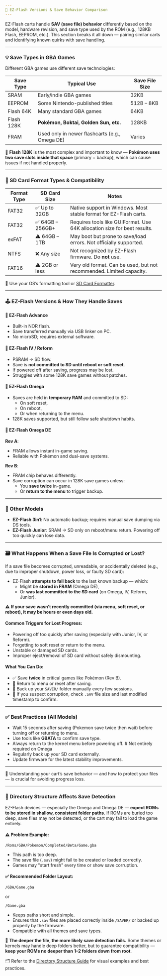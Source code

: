 ```yaml
---
💾 EZ-Flash Versions & Save Behavior Comparison
---
```


EZ-Flash carts handle **SAV (save file) behavior** differently based on the model, hardware revision, and save type used by the ROM (e.g., 128KB Flash, EEPROM, etc.). This section breaks it all down — pairing similar carts and identifying known quirks with save handling.

---

### 💡 Save Types in GBA Games

Different GBA games use different save technologies:

| Save Type   | Typical Use                          | Save File Size |
|-------------|--------------------------------------|----------------|
| SRAM        | Early/indie GBA games                | 32KB           |
| EEPROM      | Some Nintendo-published titles       | 512B – 8KB     |
| Flash 64K   | Many standard GBA games              | 64KB           |
| Flash 128K  | **Pokémon, Boktai, Golden Sun, etc.**| 128KB          |
| FRAM        | Used only in newer flashcarts (e.g., Omega DE) | Varies |

🧠 **Flash 128K** is the most complex and important to know — **Pokémon uses two save slots inside that space** (primary + backup), which can cause issues if not handled properly.

---

### 💽 SD Card Format Types & Compatibility

| Format Type | SD Card Size        | Notes                                                                 |
|-------------|---------------------|-----------------------------------------------------------------------|
| FAT32       | ✅ Up to 32GB        | Native support in Windows. Most stable format for EZ-Flash carts.     |
| FAT32       | ✅ 64GB – 256GB+     | Requires tools like GUIFormat. Use 64K allocation size for best results. |
| exFAT       | ⚠️ 64GB – 1TB        | May boot but prone to save/load errors. Not officially supported.     |
| NTFS        | ❌ Any size          | Not recognized by EZ-Flash firmware. Do **not** use.                  |
| FAT16       | ⚠️ 2GB or less       | Very old format. Can be used, but not recommended. Limited capacity.  |

🔧 Use your OS’s formatting tool or [SD Card Formatter](https://www.sdcard.org/downloads/formatter/).

---

### 🕹️ EZ-Flash Versions & How They Handle Saves

#### 🔸 EZ-Flash Advance
- Built-in NOR flash.
- Save transferred manually via USB linker on PC.
- No microSD; requires external software.

#### 🔸 EZ-Flash IV / Reform
- PSRAM → SD flow.
- Save is **not committed to SD until reboot or soft reset**.
- If powered off after saving, progress may be lost.
- Struggles with some 128K save games without patches.

#### 🔹 EZ-Flash Omega
- Saves are held in **temporary RAM** and committed to SD:
  - On soft reset,
  - On reboot,
  - Or when returning to the menu.
- 128K saves supported, but still follow safe shutdown habits.

#### 🔹 EZ-Flash Omega DE

**Rev A**:
- FRAM allows instant in-game saving.
- Reliable with Pokémon and dual-save systems.

**Rev B**:
- FRAM chip behaves differently.
- Save corruption can occur in 128K save games unless:
  - You **save twice** in-game.
  - Or **return to the menu** to trigger backup.

---

### 🧩 Other Models

- **EZ-Flash 3in1**: No automatic backup; requires manual save dumping via DS tools.
- **EZ-Flash Junior**: SRAM → SD only on reboot/menu return. Powering off too quickly can lose data.

---

### 🗃️ What Happens When a Save File Is Corrupted or Lost?

If a save file becomes corrupted, unreadable, or accidentally deleted (e.g., due to improper shutdown, power loss, or faulty SD card):

- EZ-Flash **attempts to fall back** to the last known backup — which:
  - Might be **stored in FRAM** (Omega DE),
  - Or **was last committed to the SD card** (on Omega, IV, Reform, Junior).
  
⚠️ **If your save wasn’t recently committed (via menu, soft reset, or reboot), it may be hours or even days old.**

#### Common Triggers for Lost Progress:

- Powering off too quickly after saving (especially with Junior, IV, or Reform).
- Forgetting to soft reset or return to the menu.
- Unstable or damaged SD cards.
- Improper eject/removal of SD card without safely dismounting.

#### What You Can Do:

- ✅ Save **twice** in critical games like Pokémon (Rev B).
- 🔁 Return to menu or reset after saving.
- 💾 Back up your `SAVER/` folder manually every few sessions.
- 🧪 If you suspect corruption, check `.SAV` file size and last modified timestamp to confirm.

---

### ✅ Best Practices (All Models)

- Wait 15 seconds after saving (Pokemon save twice then wait) before turning off or returning to menu.
- Use tools like **GBATA** to confirm save type.
- Always return to the kernel menu before powering off. # Not entirely required on Omega
- Regularly back up your SD card externally.
- Update firmware for the latest stability improvements.

---

📌 Understanding your cart’s save behavior — and how to protect your files — is crucial for avoiding progress loss.

---

### 📂 Directory Structure Affects Save Detection

EZ-Flash devices — especially the Omega and Omega DE — **expect ROMs to be stored in shallow, consistent folder paths**. If ROMs are buried too deep, save files may not be detected, or the cart may fail to load the game entirely.

#### ⚠️ Problem Example:

```
/Roms/GBA/Pokemon/Completed/Beta/Game.gba
```

- This path is too deep.
- The save file (`.sav`) might fail to be created or loaded correctly.
- Games may "start fresh" every time or show save corruption.

#### ✅ Recommended Folder Layout:

```
/GBA/Game.gba
```

or

```
/Game.gba
```

- Keeps paths short and simple.
- Ensures that `.sav` files are placed correctly inside `/SAVER/` or backed up properly by the firmware.
- Compatible with all themes and save types.

🧠 **The deeper the file, the more likely save detection fails.** Some themes or kernels may handle deep folders better, but to guarantee compatibility — **keep your ROMs no deeper than 1–2 folders down from root**.

🗂️ Refer to the [Directory Structure Guide](https://github.com/ChimeraGaming/GBA-EZ-Flash-2025-Guide/blob/main/Directory%20Structure.md) for visual examples and best practices.
